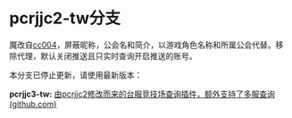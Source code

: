 # pcrjjc2-tw分支

魔改自[cc004](https://github.com/cc004/pcrjjc2)，屏蔽昵称，公会名和简介，以游戏角色名称和所属公会代替。移除代理，默认关闭推送且只实时查询开启推送的账号。

本分支已停止更新，请使用最新版本：

**pcrjjc3-tw:** [由pcrjjc2修改而来的台服竞技场查询插件，额外支持了多服查询 (github.com)](https://github.com/azmiao/pcrjjc3-tw)
